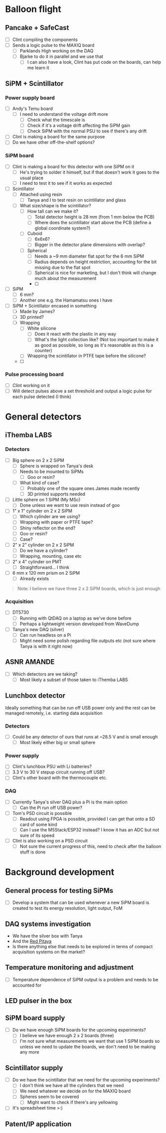 # Balloon flight
## Pancake + SafeCast
- [ ] Clint compiling the components
- [ ] Sends a logic pulse to the MAXIQ board
	- [ ] Parklands High working on the DAQ
	- [ ] Bjarke to do it in parallel and we use that
		- [ ] I can also have a look, Clint has put code on the boards, can help me learn it

## SiPM + Scintillator
### Power supply board
- [ ] Andy's Temu board
	- [ ] I need to understand the voltage drift more
		- [ ] Check what the timescale is
		- [ ] Check if it's a voltage drift affecting the SiPM gain
		- [ ] Check SiPM with the normal PSU to see if there's any drift
- [ ] Clint is making a board for the same purpose
- [ ] Do we have other off-the-shelf options?

### SiPM board
- [ ] Clint is making a board for this detector with one SiPM on it
	- [ ] He's trying to solder it himself, but if that doesn't work it goes to the usual place
	- [ ] I need to test it to see if it works as expected
- [ ] Scintillator
	- [ ] Attached using resin
		- [ ] Tanya and I to test resin on scintillator and glass
	- [ ] What size/shape is the scintillator?
		- [ ] How tall can we make it?
			- [ ] Total detector height is 28 mm (from 1 mm below the PCB)
			- [ ] Where does the scintillator start above the PCB (define a global coordinate system?)
		- [ ] Cuboid
			- [ ] 6x6x6?
			- [ ] Bigger in the detector plane dimensions with overlap?
		- [ ] Spherical
			- [ ] Needs a ~9 mm diameter flat spot for the 6 mm SiPM
			- [ ] Radius depends on height restriction, accounting for the bit missing due to the flat spot
			- [ ] Spherical is nice for marketing, but I don't think will change much about the measurement
			- [ ] 
- [ ] SiPM
	- [ ] 6 mm?
	- [ ] Another one e.g. the Hamamatsu ones I have
- [ ] SiPM + Scintillator encased in something
	- [ ] Made by James?
	- [ ] 3D printed?
	- [ ] Wrapping
		- [ ] White silicone
			- [ ] Does it react with the plastic in any way
			- [ ] What's the light collection like? (Not too important to make it as good as possible, so long as it's reasonable as this is a counter)
		- [ ] Wrapping the scintillator in PTFE tape before the silicone?
	- [ ] 

### Pulse processing board
- [ ] Clint working on it
- [ ] Will detect pulses above a set threshold and output a logic pulse for each pulse detected (I think)

# General detectors
## iThemba LABS
### Detectors
- [ ] Big sphere on 2 x 2 SiPM
	- [ ] Sphere is wrapped on Tanya's desk
	- [ ] Needs to be mounted to SiPMs
		- [ ] Goo or resin?
	- [ ] What kind of case?
		- [ ] Probably one of the square ones James made recently
		- [ ] 3D printed supports needed
- [ ] Little sphere on 1 SiPM (My MSc)
	- [ ] Done unless we want to use resin instead of goo
- [ ] 1" x 1" cylinder on 2 x 2 SiPM
	- [ ] Which cylinder are we using?
	- [ ] Wrapping with paper or PTFE tape?
	- [ ] Shiny reflector on the end?
	- [ ] Goo or resin?
	- [ ] Case?
- [ ] 2" x 2" cylinder on 2 x 2 SiPM
	- [ ] Do we have a cylinder?
	- [ ] Wrapping, mounting, case etc
- [ ] 2" x 4" cylinder on PMT
	- [ ] Straightforward... I think
- [ ] 6 mm x 120 mm prism on 2 SiPM
	- [ ] Already exists

> Note: I believe we have three 2 x 2 SiPM boards, which is just enough 
### Acquisition
- [ ] DT5730
	- [ ] Running with QtDAQ on a laptop as we've done before
	- [ ] Perhaps a lightweight version developed from WaveDump
- [ ] Tanya's new DAQ (silver)
	- [ ] Can run headless on a Pi
	- [ ] Might need some polish regarding file outputs etc (not sure where Tanya is with it right now)

## ASNR AMANDE
- [ ] Which detectors are we taking?
	- [ ] Most likely a subset of those taken to iThemba LABS

## Lunchbox detector
Ideally something that can be run off USB power only and the rest can be managed remotely, i.e. starting data acquisition
### Detectors
- [ ] Could be any detector of ours that runs at ~28.5 V and is small enough
	- [ ] Most likely either big or small sphere

### Power supply
- [ ] Clint's lunchbox PSU with Li batteries?
- [ ] 3.3 V to 30 V stepup circuit running off USB?
- [ ] Clint's other board with the thermocouple etc.

### DAQ
- [ ] Currently Tanya's silver DAQ plus a Pi is the main option
	- [ ] Can the Pi run off USB power?
- [ ] Tom's PSD circuit is possible
	- [ ] Readout using FPGA is possible, provided I can get that onto a SD card of some kind
	- [ ] Can I use the M5Stack/ESP32 instead? I know it has an ADC but not sure of its speed
- [ ] Clint is also working on a PSD circuit
	- [ ] Not sure the current progress of this, need to check after the balloon stuff is done

# Background development
## General process for testing SiPMs
- [ ] Develop a system that can be used whenever a new SiPM board is created to test its energy resolution, light output, FoM
## DAQ systems investigation
- We have the silver box with Tanya
- And the [Red Pitaya](https://redpitaya.com/pro/nuclear-energy-oil-gas/)
- Is there anything else that needs to be explored in terms of compact acquisition systems on the market?
## Temperature monitoring and adjustment
- [ ] Temperature dependence of SiPM output is a problem and needs to be accounted for
## LED pulser in the box
## SiPM board supply
- [ ] Do we have enough SiPM boards for the upcoming experiments?
	- [ ] I believe we have enough 2 x 2 boards (three)
	- [ ] I'm not sure what measurements we want that use 1 SiPM boards so unless we need to update the boards, we don't need to be making any more
## Scintillator supply
- [ ] Do we have the scintillator that we need for the upcoming experiments?
	- [ ] I don't think we have all the cylinders that we need
	- [ ] We need whatever we decide on for the MAXIQ board
	- [ ] Spheres seem to be covered
		- [ ] Might want to check if there's any yellowing
- [ ] It's spreadsheet time >:)
## Patent/IP application

